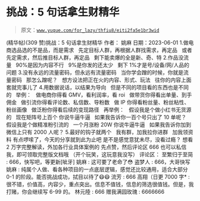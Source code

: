 # 挑战：5 句话拿生财精华

> 原文：[`www.yuque.com/for_lazy/thfiu8/eiti2fa5e1br3wid`](https://www.yuque.com/for_lazy/thfiu8/eiti2fa5e1br3wid)

<ne-h2 id="4c393b1b" data-lake-id="4c393b1b"><ne-heading-ext><ne-heading-anchor></ne-heading-anchor><ne-heading-fold></ne-heading-fold></ne-heading-ext><ne-heading-content><ne-text id="u624626d5">(精华帖)(309 赞)挑战：5 句话拿生财精华</ne-text></ne-heading-content></ne-h2> <ne-p id="u0d127e59" data-lake-id="u0d127e59"><ne-text id="ue93b17c6">作者： 姚麻</ne-text></ne-p> <ne-p id="u892936cf" data-lake-id="u892936cf"><ne-text id="u0cb10d42">日期：2023-06-01</ne-text></ne-p> <ne-p id="ue1d6f5ed" data-lake-id="ue1d6f5ed"><ne-text id="ufe44fdea" ne-bold="true">1.做电商选品选的不是品，而是需求</ne-text></ne-p> <ne-p id="u1708c502" data-lake-id="u1708c502"><ne-text id="uaf2633b2">  先定目标人群，再根据人群找需求，再定品</ne-text></ne-p> <ne-p id="u54f96a07" data-lake-id="u54f96a07"><ne-text id="u17a3a692">  或者先定需求，然后推目标人群，再定品</ne-text></ne-p> <ne-p id="uf3d6e9fe" data-lake-id="uf3d6e9fe"><ne-text id="u27bcc677">  剩下能卖爆的全是新、奇、特</ne-text></ne-p> <ne-p id="ud3b98d44" data-lake-id="ud3b98d44"><ne-text id="ub488ae80" ne-bold="true">2.作品没流量</ne-text></ne-p> <ne-p id="ue53baa67" data-lake-id="ue53baa67"><ne-text id="u40829a47" ne-bold="true">  90%是因为内容不行</ne-text></ne-p> <ne-p id="ue3346be9" data-lake-id="ue3346be9"><ne-text id="u920aea44" ne-bold="true">  9%是你发的还太少</ne-text></ne-p> <ne-p id="u7674cad3" data-lake-id="u7674cad3"><ne-text id="u7ff60354" ne-bold="true">  剩下 1%才是号/设备/网/人品的问题</ne-text></ne-p> <ne-p id="u9e7cd063" data-lake-id="u9e7cd063"><ne-text id="u453c7ddf" ne-bold="true">3.没有永远的流量密码，但永远有流量密码</ne-text></ne-p> <ne-p id="u65179c73" data-lake-id="u65179c73"><ne-text id="ua06949f7" ne-bold="true">  当你学会蹭的时候，你就是流量密码</ne-text></ne-p> <ne-p id="u2b5a76bd" data-lake-id="u2b5a76bd"><ne-text id="u899bcd1f" ne-bold="true">  那怎么蹭呢？</ne-text></ne-p> <ne-p id="u9ce4ac3e" data-lake-id="u9ce4ac3e"><ne-text id="ua8da57d3" ne-bold="true">  想方设法把正在火的内容、形式、玩法</ne-text></ne-p> <ne-p id="u39bb6cd1" data-lake-id="u39bb6cd1"><ne-text id="u3eee6a8f" ne-bold="true">  往你的内容上面套就完事儿了</ne-text></ne-p> <ne-p id="u35b07df8" data-lake-id="u35b07df8"><ne-text id="ucd4e1b3c" ne-bold="true">4.用数据说话，以结果为导向</ne-text></ne-p> <ne-p id="u4511684a" data-lake-id="u4511684a"><ne-text id="u74c151bf" ne-bold="true">  但是不同的项目看的东西也是不同的</ne-text></ne-p> <ne-p id="u294aee83" data-lake-id="u294aee83"><ne-text id="u98e19f68">  举例：</ne-text></ne-p> <ne-p id="ub0b5d428" data-lake-id="ub0b5d428"><ne-text id="u081e61bd">  做电商你得看 GMV，看利润率，看 roi</ne-text></ne-p> <ne-p id="ufef34a9c" data-lake-id="ufef34a9c"><ne-text id="u983ce14a">  做带货你得看出单量、到手佣金</ne-text></ne-p> <ne-p id="u6ce2711f" data-lake-id="u6ce2711f"><ne-text id="uf603b774">  做引流你得看评论数、私信数、导粉数</ne-text></ne-p> <ne-p id="u1d60ced9" data-lake-id="u1d60ced9"><ne-text id="ud01367f5">  做 IP 你得看粉丝量、粉丝粘性、粉丝画像</ne-text></ne-p> <ne-p id="u1a0220b1" data-lake-id="u1a0220b1"><ne-text id="ua694b931">  做泛粉你得看后续的变现路径</ne-text></ne-p> <ne-p id="u745f744a" data-lake-id="u745f744a"><ne-text id="uba089325">  再举例：</ne-text></ne-p> <ne-p id="uefa14583" data-lake-id="uefa14583"><ne-text id="u7477f94b">  假设我是个做小红书无货源的</ne-text></ne-p> <ne-p id="ue1d5ca31" data-lake-id="ue1d5ca31"><ne-text id="ua4cf3df9">  现在矩阵号上百个 你说牛逼牛逼</ne-text></ne-p> <ne-p id="u3f24126e" data-lake-id="u3f24126e"><ne-text id="u419c4a03">  如果我告诉你一百个号只出了 10 单呢？</ne-text></ne-p> <ne-p id="ub45c9ffe" data-lake-id="ub45c9ffe"><ne-text id="u0f4cf435">  假设我是个做精准粉引流的</ne-text></ne-p> <ne-p id="u8d234222" data-lake-id="u8d234222"><ne-text id="u681c7bd2">  一个月涨粉 20W 你说牛逼牛逼</ne-text></ne-p> <ne-p id="u810beab4" data-lake-id="u810beab4"><ne-text id="u06123f0b">  如果我告诉你加到微信上只有 2000 人呢？</ne-text></ne-p> <ne-p id="uc37ced55" data-lake-id="uc37ced55"><ne-text id="u320eb65e" ne-bold="true">5.最好的钩子就两个</ne-text></ne-p> <ne-p id="u8c1ee593" data-lake-id="u8c1ee593"><ne-text id="u89c7f782" ne-bold="true">  我有群，加我拉你进群</ne-text></ne-p> <ne-p id="uaefae371" data-lake-id="uaefae371"><ne-text id="u840ded49" ne-bold="true">  加我领资料</ne-text></ne-p> <ne-p id="u5ea4c8f8" data-lake-id="u5ea4c8f8"><ne-text id="u64cd7b8d">有点啰嗦了，今天的分享就到此为止吧</ne-text></ne-p> <ne-p id="u418a82ba" data-lake-id="u418a82ba"><ne-text id="u6bbb4dbe">是不是感觉意犹未尽，没看过瘾？</ne-text></ne-p> <ne-p id="u6a6e4f6b" data-lake-id="u6a6e4f6b"><ne-text id="ua9ac9b91">想看 2 万字完整解读，外加各行业具体案例的</ne-text></ne-p> <ne-p id="u62a8079f" data-lake-id="u62a8079f"><ne-text id="ue9e8b9cf">先点赞，然后评论区 666</ne-text></ne-p> <ne-p id="u9ca0e56c" data-lake-id="u9ca0e56c"><ne-text id="u5c99057b">也可以私信我，即可领取完整版文档哦</ne-text></ne-p> <ne-p id="udaf421d7" data-lake-id="udaf421d7"><ne-text id="u38749a51">（开个玩笑，这玩意我没写）</ne-text></ne-p> <ne-hole id="ued74b930" data-lake-id="ued74b930"><ne-card data-card-name="hr" data-card-type="block" id="D4AL4" data-event-boundary="card"><ne-p id="u6ae00df3" data-lake-id="u6ae00df3"><ne-text id="u5c8b7f3d">评论区：</ne-text></ne-p> <ne-p id="ua55e3841" data-lake-id="ua55e3841"><ne-text id="u1ec49b1c">至繁归于至简 : 666，快写吧，等更新[呲牙]</ne-text> <ne-text id="u27b4ed8a">姚麻 : 这可要了老命了😳</ne-text> <ne-text id="uabf2327f">盗梦人 : 666，大哥快写</ne-text> <ne-text id="u8f596964">姚麻 : 纯属个人做、看各种项目的一点底层逻辑，感觉还比较通用，适合大部分 0-1 的阶段。能否挑战成功，拭目以待了😷😷</ne-text> <ne-text id="u26cd54f8">流芳 : 666</ne-text> <ne-text id="uec0320ab">高翔（日更 7000 字* : 很不错，价值高，内容少，重点突出。信息不值钱，信息的筛选很值钱。但是，我打赌，你会继续写 6-99 的。</ne-text> <ne-text id="u33df8f6d">林元陸 : 666</ne-text> <ne-text id="u7f1c3efb">赠我满园玫瑰 : 6666666</ne-text></ne-p></ne-card></ne-hole>